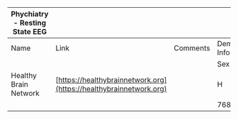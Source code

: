 | Phychiatry - Resting State EEG |                                                                    |          |                  |      |     |     |     |     |     |     |     |     |     |     |    |    |    |    |    |    |    |
| ------------------------------ | ------------------------------------------------------------------ | -------- | ---------------- | ---- | --- | --- | --- | --- | --- | --- | --- | --- | --- | --- | -- | -- | -- | -- | -- | -- | -- |
| Name                           | Link                                                               | Comments | Demographic Info |
|                                |                                                                    |          | Sex              | Age  |
| Healthy Brain Network          | [https://healthybrainnetwork.org](https://healthybrainnetwork.org) |          | H                | M    | 5   | 6   | 7   | 8   | 9   | 10  | 11  | 12  | 13  | 14  | 15 | 16 | 17 | 18 | 19 | 20 | 21 |
|                                |                                                                    |          | 768              | 1327 | 184 | 198 | 248 | 240 | 204 | 194 | 166 | 127 | 122 | 107 | 94 | 91 | 59 | 21 | 18 | 15 | 9  |
